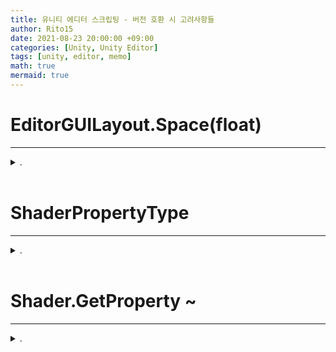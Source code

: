 ```yaml
---
title: 유니티 에디터 스크립팅 - 버전 호환 시 고려사항들
author: Rito15
date: 2021-08-23 20:00:00 +09:00
categories: [Unity, Unity Editor]
tags: [unity, editor, memo]
math: true
mermaid: true
---
```


# EditorGUILayout.Space(float)
---

<details>
<summary markdown="span"> 
.
</summary>

- `2019.3` 미만의 버전에서는 `.Space()`만 존재하고 `.Space(float)`가 존재하지 않는다.

- 따라서 `.Space()`를 통해서는 높이 `8`의 고정된 여백만 넣을 수 있다.

- 이에 대응하기 위해서는 다음과 같이 사용하면 된다.

```cs
private static void Space(float height)
{
#if UNITY_2019_3_OR_NEWER
    EditorGUILayout.Space(height);
#else
    GUILayoutUtility.GetRect(1f, height);
#endif
}
```

- `GUILayoutUtility.GetRect(width, height)`에서 `width`는 어떤 값을 넣든 상관없다.<br>
  `HorizontalLayout` 내에서만 `width`가 효력이 있으며,<br>
  그 외의 경우에는 우측 스크롤바를 제외한 `ViewWidth`로 지정된다.

</details>


<br>

# ShaderPropertyType
---

<details>
<summary markdown="span"> 
.
</summary>

- `2019.3` 버전에서부터 `ShaderPropertyType` 열거형의 네임스페이스가 바뀌었다.

- 따라서 다음과 같이 대응하면 된다.

- 구버전에서는 `UnityEditor`에 있으니, `UNITY_EDITOR` 조건도 지정해주는 것이 좋다.

```cs
#if UNITY_2019_3_OR_NEWER
using ShaderPropertyType = UnityEngine.Rendering.ShaderPropertyType;
#elif UNITY_EDITOR
using ShaderPropertyType = UnityEditor.ShaderUtil.ShaderPropertyType;
#endif
```

<br>

- 추가적으로, 열거형 내부의 값 개수나 순서는 바뀌지 않았지만 이름 하나가 바뀌었다.

```cs
// 구버전
public enum ShaderPropertyType
{
    Color  = 0,
    Vector = 1,
    Float  = 2,
    Range  = 3,
    TexEnv = 4
}

// 2019.3 버전 이상
public enum ShaderPropertyType
{
    Color   = 0,
    Vector  = 1,
    Float   = 2,
    Range   = 3,
    Texture = 4  // TexEnv -> Texture
}
```

</details>

<br>

# Shader.GetProperty ~ 
---

<details>
<summary markdown="span"> 
.
</summary>

- `2019.3` 버전을 기점으로 `UnityEditor.ShaderUtil` 클래스의 기능들이 `UnityEngine.Shader` 클래스로 옮겨왔다.

- 따라서 구버전 호환을 위해서는 다음과 같이 확장 메소드를 만들어 사용해야 한다.

```cs
#if UNITY_EDITOR
internal static class EditorExtensions
{
#if !UNITY_2019_3_OR_NEWER
    public static int GetPropertyCount(this Shader shader)
    {
        return UnityEditor.ShaderUtil.GetPropertyCount(shader);
    }

    public static Vector2 GetPropertyRangeLimits(this Shader shader, int index)
    {
        Vector2 ret = new Vector2();
        ret.x = UnityEditor.ShaderUtil.GetRangeLimits(shader, index, 1);
        ret.y = UnityEditor.ShaderUtil.GetRangeLimits(shader, index, 2);
        return ret;
    }

    public static string GetPropertyName(this Shader shader, int index)
    {
        return UnityEditor.ShaderUtil.GetPropertyName(shader, index);
    }

    public static string GetPropertyDescription(this Shader shader, int index)
    {
        return UnityEditor.ShaderUtil.GetPropertyDescription(shader, index);
    }

    public static ShaderPropertyType GetPropertyType(this Shader shader, int index)
    {
        return UnityEditor.ShaderUtil.GetPropertyType(shader, index);
    }
#endif
}
#endif
```

<br>

## **추가 변동 사항 : Property Index**

- `2019.3`버전 이상의 `shader.FindPropertyIndex(string name)`에 대응되는 메소드가 구버전에서는 존재하지 않는다.

- 신버전에서는 `GetPropertyDescription()`, `GetPropertyRangeLimits()` 메소드의 매개변수 `index`에 별도의 `Property Index`를 넣어야 했으나, 구버전에서는 그냥 쉐이더 내 프로퍼티 순서 인덱스(0부터 시작)를 넣어주면 된다.

- 따라서 신버전에서 `Property Index`를 사용하던 부분은 다음과 같이 대응할 수 있다.

```cs
int propertyCount = shader.GetPropertyCount();

// 쉐이더 프로퍼티 목록 순회하면서 데이터 참조

for (int i = 0; i < propertyCount; i++)
{
    // 구,신버전 동일 : 단순 인덱스
    ShaderPropertyType propType = shader.GetPropertyType(i);

    if ((int)propType != 4) // 4 : Texture
    {

        // 구,신버전 동일 : 단순 인덱스
        string propName = shader.GetPropertyName(i);

#if UNITY_2019_3_OR_NEWER
        int propIndex = shader.FindPropertyIndex(propName);
#else
        int propIndex = i;
#endif

        // 구버전 : 단순 인덱스
        // 신버전 : 별도의 Property Index
        string dispName = shader.GetPropertyDescription(propIndex);
    }
}
```

</details>





